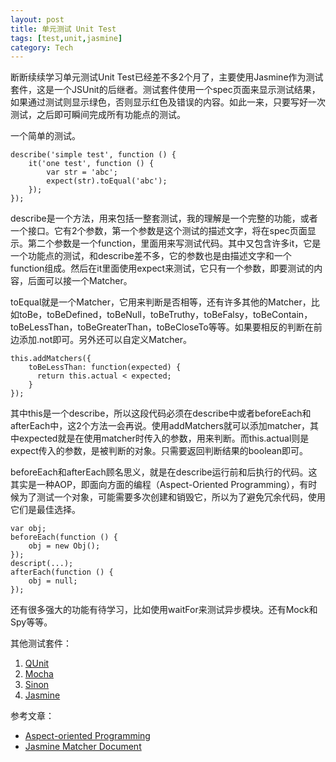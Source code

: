 ```yaml
---
layout: post
title: 单元测试 Unit Test
tags: [test,unit,jasmine]
category: Tech
---
```


断断续续学习单元测试Unit Test已经差不多2个月了，主要使用Jasmine作为测试套件，这是一个JSUnit的后继者。测试套件使用一个spec页面来显示测试结果，如果通过测试则显示绿色，否则显示红色及错误的内容。如此一来，只要写好一次测试，之后即可瞬间完成所有功能点的测试。

一个简单的测试。

    describe('simple test', function () {
        it('one test', function () {
            var str = 'abc';
            expect(str).toEqual('abc');
        });
    });

describe是一个方法，用来包括一整套测试，我的理解是一个完整的功能，或者一个接口。它有2个参数，第一个参数是这个测试的描述文字，将在spec页面显示。第二个参数是一个function，里面用来写测试代码。其中又包含许多it，它是一个功能点的测试，和describe差不多，它的参数也是由描述文字和一个function组成。然后在it里面使用expect来测试，它只有一个参数，即要测试的内容，后面可以接一个Matcher。

toEqual就是一个Matcher，它用来判断是否相等，还有许多其他的Matcher，比如toBe，toBeDefined，toBeNull，toBeTruthy，toBeFalsy，toBeContain，toBeLessThan，toBeGreaterThan，toBeCloseTo等等。如果要相反的判断在前边添加.not即可。另外还可以自定义Matcher。

    this.addMatchers({
        toBeLessThan: function(expected) {
          return this.actual < expected;
        }
    });

其中this是一个describe，所以这段代码必须在describe中或者beforeEach和afterEach中，这2个方法一会再说。使用addMatchers就可以添加matcher，其中expected就是在使用matcher时传入的参数，用来判断。而this.actual则是expect传入的参数，是被判断的对象。只需要返回判断结果的boolean即可。

beforeEach和afterEach顾名思义，就是在describe运行前和后执行的代码。这其实是一种AOP，即面向方面的编程（Aspect-Oriented Programming），有时候为了测试一个对象，可能需要多次创建和销毁它，所以为了避免冗余代码，使用它们是最佳选择。

    var obj;
    beforeEach(function () {
        obj = new Obj();
    });
    descript(...);
    afterEach(function () {
        obj = null;
    });

还有很多强大的功能有待学习，比如使用waitFor来测试异步模块。还有Mock和Spy等等。

其他测试套件：

1. [QUnit](http://qunitjs.com/)
2. [Mocha](http://visionmedia.github.io/mocha)
3. [Sinon](http://sinonjs.org/)
4. [Jasmine](http://pivotal.github.io/jasmine/)

参考文章：

* [Aspect-oriented Programming](http://en.wikipedia.org/wiki/Aspect-oriented_programming)
* [Jasmine Matcher Document](https://github.com/pivotal/jasmine/wiki/Matchers)
